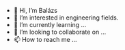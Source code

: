 - 👋 Hi, I’m Balázs
- 👀 I’m interested in engineering fields.
- 🌱 I’m currently learning ...
- 💞️ I’m looking to collaborate on ...
- 📫 How to reach me ...

<!---
peidl/peidl is a ✨ special ✨ repository because its `README.md` (this file) appears on your GitHub profile.
You can click the Preview link to take a look at your changes.
--->
